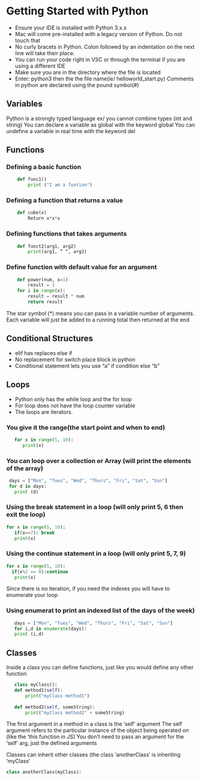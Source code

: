 # Getting Started with Python
* Ensure your IDE is installed with Python 3.x.x
* Mac will come pre-installed with a legacy version of Python.  Do not touch that
* No curly bracets in Python.  Colon followed by an indentation on the next line will take their place. 
* You can run your code right in VSC or through the terminal if you are using a different IDE
* Make sure you are in the directory where the file is located
* Enter: python3 then the the file name(ie/ helloworld_start.py)
Comments in python are declared using the pound symbol(#)

## Variables
Python is a strongly typed language
ex/ you cannot combine types (int and string)
You can declare a variable as global with the keyword global
You can undefine a variable in real time with the keyword del

## Functions


### Defining a basic function
```python
	def func1()
		print ("I am a funtion")
```
### Defining a function that returns a value
```python
	def cube(x)
		Return x*x*x
```
### Defining functions that takes arguments
```python
	def funct2(arg1, arg2)
		print(arg1, “ “, arg2)
```
### Define function with default value for an argument
```python 
	def power(num, x=1)
		result = 1
	for i in range(x):
		result = result * num
		return result 
```

The star symbol (*) means you can pass in a variable number of arguments. Each variable will just be added to a running total then returned at the end

## Conditional Structures
* elif has replaces else if
* No replacement for switch place block in python
* Conditional statement lets you use “a” if condition else “b”

## Loops
* Python only has the while loop and the for loop
* For loop does not have the loop counter variable
* The loops are iterators.  

### You give it the range(the start point and when to end)
```python
   for x in range(5, 10):
      print(x)
```



### You can loop over a collection or Array (will print the elements of the array)
```python
 days = ["Mon", "Tues", "Wed", "Thurs", "Fri", "Sat", "Sun"]
 for d in days:
   print (d)
```

### Using the break statement in a loop (will only print 5, 6 then exit the loop)
```python
for x in range(5, 10):
   if(x==7): break
   print(x)
```

### Using the continue statement in a loop (will only print 5, 7, 9)
```python
for x in range(5, 10):
  if(x%2 == 0):continue
   print(x)
```

Since there is no iteration, if you need the indexes you will have to enumerate your loop 

### Using enumerat to print an indexed list of the days of the week)
```python
   days = ["Mon", "Tues", "Wed", "Thurs", "Fri", "Sat", "Sun"]
   for i,d in enumerate(days):
   print (i,d)
```

## Classes
Inside a class you can define functions, just like you would define any other function
```python
   class myClass():
   def method1(self):
       print("myClass method1")
   
   def method2(self, someString):
       print("myClass method2" + someString)
```
The first argument in a method in a class is the ‘self’ argument
The self argument refers to the particular instance of the object being operated on (like the ‘this function in JS)
You don’t need to pass an argument for the ‘self’ arg, just the defined arguments

Classes can inherit other classes (the class ‘anotherClass’ is inheriting ‘myClass’
```python
class anotherClass(myClass):
```

